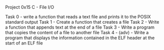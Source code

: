 Project 0x15 C - File I/O

Task 0 - write a function that reads a text file and prints it to the POSIX standard output Task 1 - Create a function that creates a file Task 2 - Write a function that appends text at the end of a file Task 3 - Write a program that copies the content of a file to another file Task 4 - (adv) - Write a program that displays the information contained in the ELF header at the start of an ELF file

